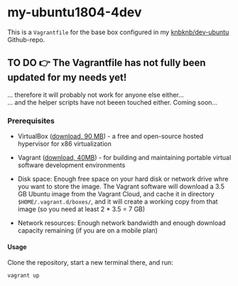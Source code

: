 # my-ubuntu1804-4dev

This is a `Vagrantfile` for the base box configured in my [knbknb/dev-ubuntu](https://github.com/knbknb/dev-ubuntu) Github-repo.

## TO DO :point_right:  The Vagrantfile has not fully been updated for my needs yet!

... therefore it will probably not work for anyone else either...  
... and the helper scripts have not beeen touched either. Coming soon...

### Prerequisites

- VirtualBox ([download, 90 MB](https://www.virtualbox.org/wiki/Downloads)) - a free and open-source hosted hypervisor for x86 virtualization
- Vagrant ([download, 40MB](https://www.vagrantup.com/downloads.html)) - for building and maintaining portable virtual software development environments

- Disk space: Enough free space on your hard disk or network drive whre you want to store the image. The Vagrant software will download a 3.5 GB Ubuntu image from the Vagrant Cloud, and cache it in directory `$HOME/.vagrant.d/boxes/`, and it will create a working copy from that image (so you need at least 2 * 3.5 = 7 GB)
- Network resources: Enough network bandwidth and enough download capacity remaining (if you are on a mobile plan)

#### Usage

Clone the repository, start a new terminal there, and run:

```sh
vagrant up
```
